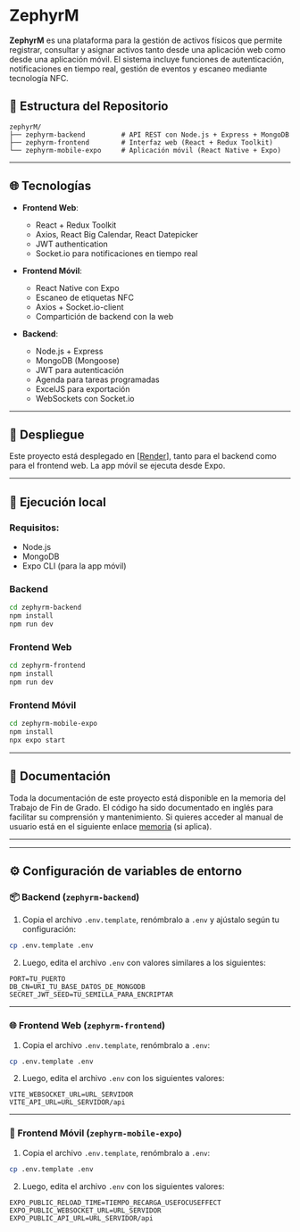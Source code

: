 # ZephyrM

**ZephyrM** es una plataforma para la gestión de activos físicos que permite registrar, consultar y asignar activos tanto desde una aplicación web como desde una aplicación móvil. El sistema incluye funciones de autenticación, notificaciones en tiempo real, gestión de eventos y escaneo mediante tecnología NFC.

## 📁 Estructura del Repositorio

```
zephyrM/
├── zephyrm-backend         # API REST con Node.js + Express + MongoDB
├── zephyrm-frontend        # Interfaz web (React + Redux Toolkit)
└── zephyrm-mobile-expo     # Aplicación móvil (React Native + Expo)
```

---

## 🌐 Tecnologías

- **Frontend Web**:
  - React + Redux Toolkit
  - Axios, React Big Calendar, React Datepicker
  - JWT authentication
  - Socket.io para notificaciones en tiempo real

- **Frontend Móvil**:
  - React Native con Expo
  - Escaneo de etiquetas NFC
  - Axios + Socket.io-client
  - Compartición de backend con la web

- **Backend**:
  - Node.js + Express
  - MongoDB (Mongoose)
  - JWT para autenticación
  - Agenda para tareas programadas
  - ExcelJS para exportación
  - WebSockets con Socket.io

---

## 🚀 Despliegue

Este proyecto está desplegado en [[Render](https://zephyrm.onrender.com)], tanto para el backend como para el frontend web. La app móvil se ejecuta desde Expo.

---

## 🧪 Ejecución local

### Requisitos:
- Node.js
- MongoDB
- Expo CLI (para la app móvil)

### Backend
```bash
cd zephyrm-backend
npm install
npm run dev
```

### Frontend Web
```bash
cd zephyrm-frontend
npm install
npm run dev
```

### Frontend Móvil
```bash
cd zephyrm-mobile-expo
npm install
npx expo start
```

---

## 📝 Documentación

Toda la documentación de este proyecto está disponible en la memoria del Trabajo de Fin de Grado. El código ha sido documentado en inglés para facilitar su comprensión y mantenimiento. Si quieres acceder al manual de usuario está en el siguiente enlace [memoria](https://drive.google.com/file/d/1hBjdH5eIfEK6kpck1GHHLJhtBRg71iua/view?usp=sharing) (si aplica).

---

---

## ⚙️ Configuración de variables de entorno

### 📦 Backend (`zephyrm-backend`)

1. Copia el archivo `.env.template`, renómbralo a `.env` y ajústalo según tu configuración:

```bash
cp .env.template .env
```

2. Luego, edita el archivo `.env` con valores similares a los siguientes:

```env
PORT=TU_PUERTO
DB_CN=URI_TU_BASE_DATOS_DE_MONGODB
SECRET_JWT_SEED=TU_SEMILLA_PARA_ENCRIPTAR
```

---

### 🌐 Frontend Web (`zephyrm-frontend`)

1. Copia el archivo `.env.template`, renómbralo a `.env`:

```bash
cp .env.template .env
```

2. Luego, edita el archivo `.env` con los siguientes valores:

```env
VITE_WEBSOCKET_URL=URL_SERVIDOR
VITE_API_URL=URL_SERVIDOR/api
```

---

### 📱 Frontend Móvil (`zephyrm-mobile-expo`)

1. Copia el archivo `.env.template`, renómbralo a `.env`:

```bash
cp .env.template .env
```

2. Luego, edita el archivo `.env` con los siguientes valores:

```env
EXPO_PUBLIC_RELOAD_TIME=TIEMPO_RECARGA_USEFOCUSEFFECT
EXPO_PUBLIC_WEBSOCKET_URL=URL_SERVIDOR
EXPO_PUBLIC_API_URL=URL_SERVIDOR/api
```
